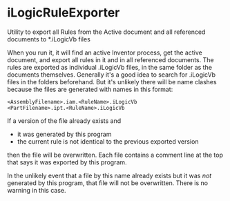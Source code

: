 # iLogicRuleExporter
Utility to export all Rules from the Active document and all referenced documents to *.iLogicVb files

When you run it, it will find an active Inventor process, get the active document, and export all rules in it and in all referenced documents. The rules are exported as individual .iLogicVb files, in the same folder as the documents themselves. Generally it's a good idea to search for .iLogicVb files in the folders beforehand. But it's unlikely there will be name clashes because the files are generated with names in this format:
```
<AssemblyFilename>.iam.<RuleName>.iLogicVb
<PartFilename>.ipt.<RuleName>.iLogicVb
```

If a version of the file already exists and 
- it was generated by this program
- the current rule is not identical to the previous exported version

then the file will be overwritten.
Each file contains a comment line at the top that says it was exported by this program.

In the unlikely event that a file by this name already exists but it was *not* generated by this program, that file will not be overwritten. There is no warning in this case.

